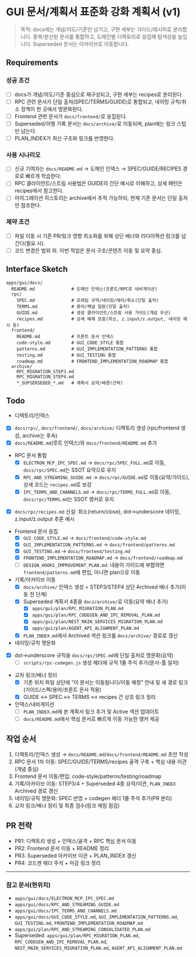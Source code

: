# GUI 문서/계획서 표준화 강화 계획서 (v1)

> 목적: docs에는 개념/의도/기준만 남기고, 구현 세부는 가이드/레시피로 분리합니다. 중복/분산된 문서를 통합하고, 도메인별 디렉토리로 응집해 탐색성을 높입니다. Superseded 문서는 아카이브로 이동합니다.

## Requirements

### 성공 조건

- [ ] docs가 개념/의도/기준 중심으로 재구성되고, 구현 세부는 recipes로 분리된다.
- [ ] RPC 관련 문서가 단일 출처(SPEC/TERMS/GUIDE)로 통합되고, 네이밍 규칙/취소 정책이 한 곳에서 명문화된다.
- [ ] Frontend 관련 문서가 `docs/frontend/`로 응집된다.
- [ ] Superseded/이행 기록 문서는 `docs/archive/`로 이동되며, plan에는 링크 스텁만 남는다.
- [ ] PLAN_INDEX가 최신 구조와 링크를 반영한다.

### 사용 시나리오

- [ ] 신규 기여자는 `docs/README.md` → 도메인 인덱스 → SPEC/GUIDE/RECIPES 경로로 빠르게 학습한다.
- [ ] RPC 클라이언트/스트림 사용법은 GUIDE의 간단 예시로 이해하고, 상세 패턴은 recipes에서 참고한다.
- [ ] 마이그레이션 히스토리는 archive에서 추적 가능하되, 현재 기준 문서는 단일 출처만 참조한다.

### 제약 조건

- [ ] 파일 이동 시 기존 PR/링크 영향 최소화를 위해 상단 배너와 리다이렉션 링크를 남긴다(필요 시).
- [ ] 코드 변경은 범위 외. 이번 작업은 문서 구조/콘텐츠 이동 및 요약 중심.

## Interface Sketch

```
apps/gui/docs/
  README.md              # 도메인 인덱스(프론트/RPC로 네비게이션)
  rpc/
    SPEC.md              # 프레임 규약/네이밍/에러/취소(단일 출처)
    TERMS.md             # 용어/채널 일람(단일 출처)
    GUIDE.md             # 생성 클라이언트/스트림 사용 가이드(개념 우선)
    recipes.md           # 상세 예제 모음(취소, z.input/z.output, 네이밍 예시 등)
  frontend/
    README.md            # 프론트 문서 인덱스
    code-style.md        # GUI_CODE_STYLE 통합
    patterns.md          # GUI_IMPLEMENTATION_PATTERNS 통합
    testing.md           # GUI_TESTING 통합
    roadmap.md           # FRONTEND_IMPLEMENTATION_ROADMAP 통합
  archive/
    RPC_MIGRATION_STEP3.md
    RPC_MIGRATION_STEP4.md
    *_SUPSERSEDED_*.md   # 계획서 요약/배경(간략)
```

## Todo

- 디렉토리/인덱스
- [x] `docs/rpc/`, `docs/frontend/`, `docs/archive/` 디렉토리 생성 (rpc/frontend 생성, archive는 후속)
- [x] `docs/README.md`(루트 인덱스)와 `docs/frontend/README.md` 추가

- RPC 문서 통합
  - [x] `ELECTRON_MCP_IPC_SPEC.md` → `docs/rpc/SPEC_FULL.md`로 이동, `docs/rpc/SPEC.md`는 SSOT 요약으로 유지
  - [x] `RPC_AND_STREAMING_GUIDE.md` → `docs/rpc/GUIDE.md`로 이동(요약/가이드), 상세 코드는 `recipes.md`로 보강
  - [x] `IPC_TERMS_AND_CHANNELS.md` → `docs/rpc/TERMS_FULL.md`로 이동, `docs/rpc/TERMS.md`는 SSOT 앵커로 유지
- [x] `docs/rpc/recipes.md` 신설: 취소(return/close), dot→underscore 네이밍, z.input/z.output 추론 예시

- Frontend 문서 응집
  - [x] `GUI_CODE_STYLE.md` → `docs/frontend/code-style.md`
  - [x] `GUI_IMPLEMENTATION_PATTERNS.md` → `docs/frontend/patterns.md`
  - [x] `GUI_TESTING.md` → `docs/frontend/testing.md`
  - [x] `FRONTEND_IMPLEMENTATION_ROADMAP.md` → `docs/frontend/roadmap.md`
  - [ ] `DESIGN_HOOKS_IMPROVEMENT_PLAN.md`: 내용이 가이드에 부합하면 `frontend/patterns.md`에 편입, 아니면 plan으로 이동

- 기록/아카이브 이동
  - [x] `docs/archive/` 인덱스 생성 + STEP3/STEP4 상단 Archived 배너 추가(이동 전 단계)
  - [x] Superseded 계획서 4종을 `docs/archive/`로 이동(요약 배너 추가)
    - [x] `apps/gui/plan/RPC_MIGRATION_PLAN.md`
    - [x] `apps/gui/plan/RPC_CODEGEN_AND_IPC_REMOVAL_PLAN.md`
    - [x] `apps/gui/plan/NEST_MAIN_SERVICES_MIGRATION_PLAN.md`
    - [x] `apps/gui/plan/AGENT_API_ALIGNMENT_PLAN.md`
  - [x] `PLAN_INDEX.md`에서 Archived 섹션 링크를 `docs/archive/` 경로로 갱신

- 네이밍/규칙 명문화
- [x] dot→underscore 규칙을 `docs/rpc/SPEC.md`에 단일 출처로 명문화(요약)
  - [ ] `scripts/rpc-codegen.js` 생성 헤더에 규칙 1줄 주석 추가(문서-툴 일치)

- 교차 링크/배너 정리
  - [x] 기존 위치 파일 상단에 “이 문서는 이동됩니다/이동 예정” 안내 및 새 경로 링크(가이드/스펙/용어/프론트 문서 적용)
  - [x] GUIDE ↔ SPEC ↔ TERMS ↔ recipes 간 상호 링크 정리

- 인덱스/내비게이션
  - [ ] `PLAN_INDEX.md`에 본 계획서 링크 추가 및 Active 섹션 업데이트
  - [ ] `docs/README.md`에서 핵심 문서로 빠르게 이동 가능한 앵커 제공

## 작업 순서

1. 디렉토리/인덱스 생성 → `docs/README.md`/`docs/frontend/README.md` 초안 작성
2. RPC 문서 1차 이동: SPEC/GUIDE/TERMS/recipes 골격 구축 + 핵심 내용 이관(개념 중심)
3. Frontend 문서 이동/편입: code-style/patterns/testing/roadmap
4. 기록/아카이브 이동: STEP3/4 + Superseded 4종 요약/이관, `PLAN_INDEX` Archived 경로 갱신
5. 네이밍/규칙 명문화: SPEC 반영 + codegen 헤더 1줄 주석 추가(PR 분리)
6. 교차 링크/배너 정리 및 최종 검수(링크 깨짐 점검)

## PR 전략

- PR1: 디렉토리 생성 + 인덱스/골격 + RPC 핵심 문서 이동
- PR2: Frontend 문서 이동 + README 정리
- PR3: Superseded 아카이브 이관 + PLAN_INDEX 갱신
- PR4: 코드젠 헤더 주석 + 마감 링크 정리

---

### 참고 문서(현위치)
- `apps/gui/docs/ELECTRON_MCP_IPC_SPEC.md`
- `apps/gui/docs/RPC_AND_STREAMING_GUIDE.md`
- `apps/gui/docs/IPC_TERMS_AND_CHANNELS.md`
- `apps/gui/docs/GUI_CODE_STYLE.md`, `GUI_IMPLEMENTATION_PATTERNS.md`, `GUI_TESTING.md`, `FRONTEND_IMPLEMENTATION_ROADMAP.md`
- `apps/gui/plan/RPC_AND_STREAMING_CONSOLIDATED_PLAN.md`
- Superseded: `apps/gui/plan/RPC_MIGRATION_PLAN.md`, `RPC_CODEGEN_AND_IPC_REMOVAL_PLAN.md`, `NEST_MAIN_SERVICES_MIGRATION_PLAN.md`, `AGENT_API_ALIGNMENT_PLAN.md`
